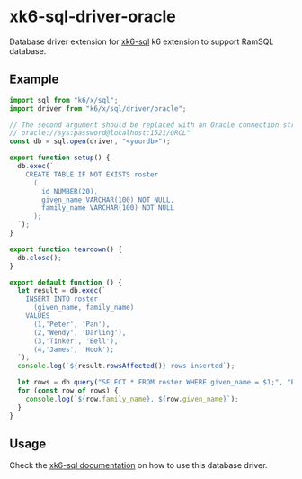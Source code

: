 # xk6-sql-driver-oracle

Database driver extension for [xk6-sql](https://github.com/grafana/xk6-sql) k6 extension to support RamSQL database.

## Example

```JavaScript file=examples/example.js
import sql from "k6/x/sql";
import driver from "k6/x/sql/driver/oracle";

// The second argument should be replaced with an Oracle connection string, e.g.
// oracle://sys:password@localhost:1521/ORCL"
const db = sql.open(driver, "<yourdb>");

export function setup() {
  db.exec(`
    CREATE TABLE IF NOT EXISTS roster
      (
        id NUMBER(20),
        given_name VARCHAR(100) NOT NULL,
        family_name VARCHAR(100) NOT NULL
      );
  `);
}

export function teardown() {
  db.close();
}

export default function () {
  let result = db.exec(`
    INSERT INTO roster
      (given_name, family_name)
    VALUES
      (1,'Peter', 'Pan'),
      (2,'Wendy', 'Darling'),
      (3,'Tinker', 'Bell'),
      (4,'James', 'Hook');
  `);
  console.log(`${result.rowsAffected()} rows inserted`);

  let rows = db.query("SELECT * FROM roster WHERE given_name = $1;", "Peter");
  for (const row of rows) {
    console.log(`${row.family_name}, ${row.given_name}`);
  }
}
```

## Usage

Check the [xk6-sql documentation](https://github.com/grafana/xk6-sql) on how to use this database driver.
